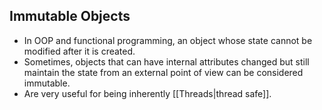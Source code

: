 ## Immutable Objects
- In OOP and functional programming, an object whose state cannot be modified after it is created.
- Sometimes, objects that can have internal attributes changed but still maintain the state from an external point of view can be considered immutable.
- Are very useful for being inherently [[Threads|thread safe]].